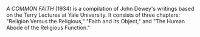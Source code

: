 _A COMMON FAITH_ (1934) is a compilation of John Dewey's writings based on the Terry Lectures at Yale University. It consists of three chapters: "Religion Versus the Religious," "Faith and Its Object," and "The Human Abode of the Religious Function."
